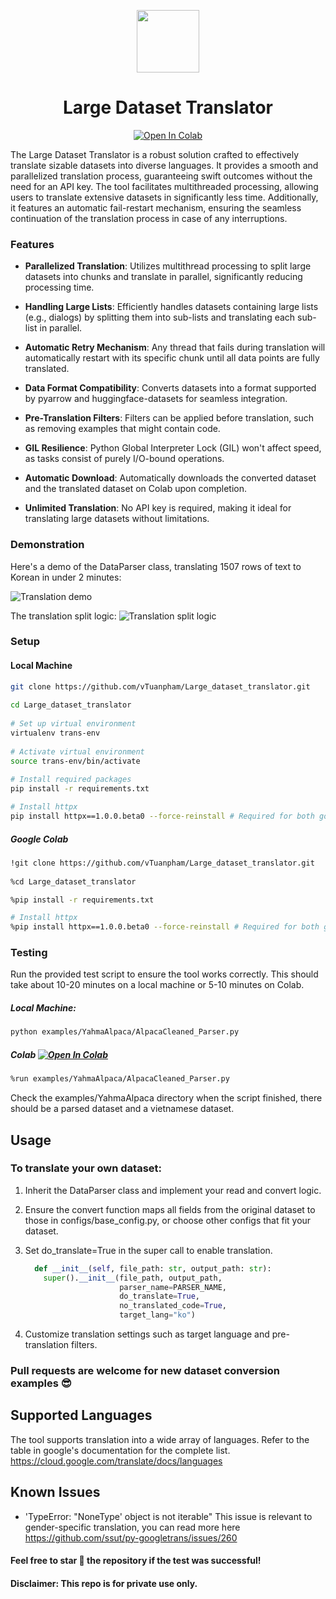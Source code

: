 <p align="center">
  <img src="https://github.com/vTuanpham/Large_dataset_translator/assets/82665400/e424f17d-1c9e-4c72-90d2-9ef77c3b9dd2" width="100" height="100">
</p>

<div align="center">
  <h1>Large Dataset Translator</h1>
</div>

<p align="center">
  <a href="https://colab.research.google.com/drive/1OEni8c9N9C_9Kf3ySt87goN7HDvRN3nw?usp=sharing">
    <img src="https://colab.research.google.com/assets/colab-badge.svg" alt="Open In Colab">
  </a>
</p>

The Large Dataset Translator is a robust solution crafted to effectively translate sizable datasets into diverse languages. It provides a smooth and parallelized translation process, guaranteeing swift outcomes without the need for an API key. The tool facilitates multithreaded processing, allowing users to translate extensive datasets in significantly less time. Additionally, it features an automatic fail-restart mechanism, ensuring the seamless continuation of the translation process in case of any interruptions. 

### Features

- **Parallelized Translation**: Utilizes multithread processing to split large datasets into chunks and translate in parallel, significantly reducing processing time.
  
- **Handling Large Lists**: Efficiently handles datasets containing large lists (e.g., dialogs) by splitting them into sub-lists and translating each sub-list in parallel.

- **Automatic Retry Mechanism**: Any thread that fails during translation will automatically restart with its specific chunk until all data points are fully translated.

- **Data Format Compatibility**: Converts datasets into a format supported by pyarrow and huggingface-datasets for seamless integration.

- **Pre-Translation Filters**: Filters can be applied before translation, such as removing examples that might contain code.

- **GIL Resilience**: Python Global Interpreter Lock (GIL) won't affect speed, as tasks consist of purely I/O-bound operations.

- **Automatic Download**: Automatically downloads the converted dataset and the translated dataset on Colab upon completion.

- **Unlimited Translation**: No API key is required, making it ideal for translating large datasets without limitations.

### Demonstration

Here's a demo of the DataParser class, translating 1507 rows of text to Korean in under 2 minutes:

![Translation demo](assets/Translate_demo_vs.gif)

The translation split logic:
![Translation split logic](assets/Translation_pipe.drawio.pdf.png)


### Setup

#### Local Machine
```sh
git clone https://github.com/vTuanpham/Large_dataset_translator.git
     
cd Large_dataset_translator
  
# Set up virtual environment
virtualenv trans-env
  
# Activate virtual environment
source trans-env/bin/activate
  
# Install required packages
pip install -r requirements.txt

# Install httpx
pip install httpx==1.0.0.beta0 --force-reinstall # Required for both google trans and groq

```
##### Google Colab
```sh
!git clone https://github.com/vTuanpham/Large_dataset_translator.git
 
%cd Large_dataset_translator

%pip install -r requirements.txt

# Install httpx
%pip install httpx==1.0.0.beta0 --force-reinstall # Required for both google trans and groq
```
### Testing
Run the provided test script to ensure the tool works correctly. This should take about 10-20 minutes on a local machine or 5-10 minutes on Colab.
##### Local Machine:
```sh
python examples/YahmaAlpaca/AlpacaCleaned_Parser.py
```
##### Colab [![Open In Colab](https://colab.research.google.com/assets/colab-badge.svg)](https://colab.research.google.com/drive/1OEni8c9N9C_9Kf3ySt87goN7HDvRN3nw?usp=sharing)
```sh
%run examples/YahmaAlpaca/AlpacaCleaned_Parser.py
```
Check the examples/YahmaAlpaca directory when the script finished, there should be a parsed dataset and a vietnamese dataset. 

## Usage
### To translate your own dataset:
1.  Inherit the DataParser class and implement your read and convert logic.
2.  Ensure the convert function maps all fields from the original dataset to those in configs/base_config.py, or choose other configs that fit your dataset.
3.  Set do_translate=True in the super call to enable translation.
   
    ```python
      def __init__(self, file_path: str, output_path: str):
        super().__init__(file_path, output_path,
                         parser_name=PARSER_NAME,
                         do_translate=True,
                         no_translated_code=True,
                         target_lang="ko")
    ```
5.  Customize translation settings such as target language and pre-translation filters.
### Pull requests are welcome for new dataset conversion examples 😎
## Supported Languages
The tool supports translation into a wide array of languages. Refer to the table in google's documentation for the complete list.
https://cloud.google.com/translate/docs/languages
## Known Issues
  * 'TypeError: "NoneType' object is not iterable"
     This issue is relevant to gender-specific translation, you can read more here https://github.com/ssut/py-googletrans/issues/260
#### Feel free to star 🌟 the repository if the test was successful!
#### Disclaimer: This repo is for private use only.




